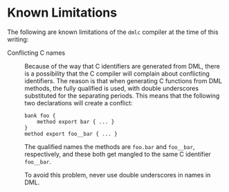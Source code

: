 <!--
  © 2021-2024 Intel Corporation
  SPDX-License-Identifier: MPL-2.0
-->

# Known Limitations

The following are known limitations of the `dmlc` compiler at
the time of this writing:

<dl><dt>

Conflicting C names
</dt><dd>

Because of the way that C identifiers are generated from DML,
there is a possibility that the C compiler will complain about
conflicting identifiers.  The reason is that when generating
C functions from DML methods, the fully qualified is used, with
double underscores substituted for the separating periods. This means that
the following two declarations will create a conflict:

```
bank foo {
    method export bar { ... }
}
method export foo__bar { ... }
```

  The qualified names the methods are `foo.bar` and
 `foo__bar`, respectively, and these both get mangled to the
 same C identifier `foo__bar`.

 To avoid this problem, never use double underscores in names in DML.
</dd></dl>

